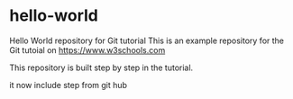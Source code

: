 # hello-world
Hello World repository for Git tutorial
This is an example repository for the Git tutoial on https://www.w3schools.com

This repository is built step by step in the tutorial.

it now include step from git hub
